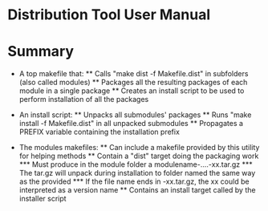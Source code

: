 Distribution Tool User Manual
=======================================


# Summary


* A top makefile that:
** Calls "make dist -f Makefile.dist" in subfolders (also called modules)
** Packages all the resulting packages of each module in a single package
** Creates an install script to be used to perform installation of all the packages

* An install script:
** Unpacks all submodules' packages
** Runs "make install -f Makefile.dist" in all unpacked submodules
** Propagates a PREFIX variable containing the installation prefix
	
* The modules  makefiles:
** Can include a makefile provided by this utility for helping methods
** Contain a "dist" target doing the packaging work
*** Must produce in the module folder a modulename-....-xx.tar.gz
*** The tar.gz will unpack during installation to folder named the same way as the provided
*** If the file name ends in -xx.tar.gz, the xx could be interpreted as a version name
** Contains an install target called by the installer script




